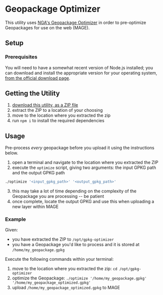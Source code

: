 # Geopackage Optimizer

This utility uses [NGA's Geopackage Optimizer](https://github.com/ngageoint/geopackage-js/tree/master/optimizer) in order to pre-optimize Geopackages for use on the web (MAGE).

## Setup

### Prerequisites

You will need to have a somewhat recent version of Node.js installed; you can download and install the appropriate version for your operating system, [from the official download page](https://nodejs.org/en/download/).

## Getting the Utility

1. [download this utility, as a ZIP file](https://github.com/TeslaGov/gpkg-optimizer/archive/master.zip)
2. extract the ZIP to a location of your choosing
3. move to the location where you extracted the zip
4. run `npm i` to install the required dependencies

## Usage

Pre-process _every_ geopackage before you upload it using the instructions below.

1. open a terminal and navigate to the location where you extracted the ZIP
2. execute the `optimize` script, giving two arguments: the input GPKG path and the output GPKG path

```bash
./optimize '<input_gpkg_path>' '<output_gpkg_path>'
```

3. this may take a lot of time depending on the complexity of the Geopackage you are processing -- be patient
4. once complete, locate the output GPKG and use this when uploading a new layer within MAGE

### Example

Given:
- you have extracted the ZIP to `/opt/gpkg-optimizer`
- you have a Geopackage you'd like to process and it is stored at `/home/my_geopackage.gpkg`

Execute the following commands within your terminal:

1. move to the location where you extracted the zip: `cd /opt/gpkg-optimizer`
2. optimize the Geopackage: `./optimize '/home/my_geopackage.gpkg' '/home/my_geopackage_optimized.gpkg'`
3. upload `/home/my_geopackage_optimized.gpkg` to MAGE
